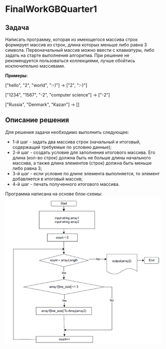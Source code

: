 # FinalWorkGBQuarter1

## Задача
Написать программу, которая из имеющегося массива строк формирует массив из строк, длина которых меньше либо равна 3 символа. Первоначальный массив можно ввести с клавиатуры, либо задать на старте выполнения алгоритма. При решение не рекомендуется пользоваться коллекциями, лучше обойтись исключительно массивами.

**Примеры:**

["hello", "2", "world", ":-)"] -> ["2", ":-)"]

["1234", "1567", "-2", "computer science"] -> ["-2"] 

["Russia", "Denmark", "Kazan"] -> []

## Описание решения
Для решения задачи необходимо выполнить следующее:
- 1-й шаг - задать два массива строк (начальный и итоговый, содержащий требуемые по условию данные);
- 2-й шаг - создать условие для заполнения итогового массива. Его длина (кол-во строк) должна быть не больше длины начального массива, а также длина элементов (строк) должна быть меньше либо равна 3;
- 3-й шаг - если условие по длине элемента выполняется, то элемент добавляется в итоговый массив;
- 4-й шаг - печать полученного итогового массива.

Программа написана на основе блок-схемы:
![shortArray](https://github.com/MillaAlex/FinalWorkGBQuarter1/blob/main/shortArray.png)
